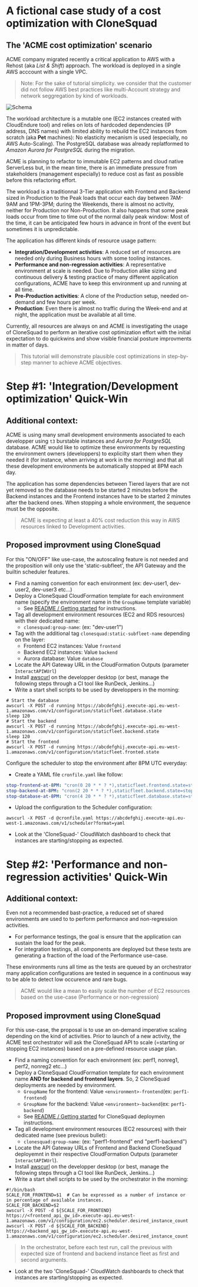 
# A fictional case study of a cost optimization with CloneSquad

## The 'ACME cost optimization' scenario

ACME company migrated recently a critical application to AWS with a Rehost (aka *List & Shift*) approach.
The workload is deployed in a single AWS acccount with a single VPC. 

> Note: For the sake of tutorial simplicity. we consider that 
the customer did not follow AWS best practices like multi-Account strategy and network seggregation by kind of workloads.

![Schema]()

The workload architecture is a mutable one (EC2 instances created with CloudEndure tool) and relies on lots of hardcoded dependencies (IP address, DNS names) with
limited ability to rebuild the EC2 instances from scratch (aka **Pet** machines): No elasticity mecanism is used (especially, no AWS Auto-Scaling). 
The PostgreSQL database was already replatformed to *Amazon Aurora for PostgreSQL* during the migration.

ACME is planning to refactor to immutable EC2 patterns and cloud native ServerLess but, 
in the mean time, there is an immediate pressure from stakeholders (management especially) to reduce cost as fast as possible before this refactoring effort.

The workload is a traditionnal 3-Tier application with Frontend and Backend sized in Production to the Peak loads that occur each day between 
7AM-9AM and 1PM-3PM; during the Weekends, there is almost no activity, neither for Production nor Non-Production. It also happens that some peak loads 
occur from time to time out of the normal daily peak window: Most of the time, it can be anticipated few hours in advance in front of the event but sometimes it is unpredictable.

The application has different kinds of resource usage pattern:
* **Integration/Development activities**: A reduced set of resources are needed only during Business hours with some tooling instances.
* **Performance and non-regression activities**: A representative environment at scale is needed. Due to Production alike sizing and continuous delivery & testing practice of many different application configurations, ACME have to keep this environment up and running at all time.
* **Pre-Production activities**: A clone of the Production setup, needed on-demand and few hours per week. 
* **Production**: Even there is almost no traffic during the Week-end and at night, the application must be available at all time.

Currently, all resources are always on and ACME is investigating the usage of CloneSquad to perform an iterative cost optimization effort with the initial
expectation to do quickwins and show visible financial posture improvments in matter of days. 

> This tutorial will demonstrate plausible cost optimizations in step-by-step manner to achieve ACME objectives.

# Step #1: 'Integration/Development optimization' Quick-Win 

## Additional context:

ACME is using many small development environments associated to each developper using `t3` burstable instances and *Aurora for PostgreSQL* database.
ACME would like to optimize these environments by requesting the environment owners (developpers) to explicilty start them when they needed it
(for instance, when arriving at work in the morning) and that all these development environments be automatically stopped at 8PM each day. 

The application has some dependencies between Tiered layers that are not yet removed so the database needs to be started 2 minutes before the Backend instances and the Frontend instances have to be started 2 minutes after the backend ones.
When stopping a whole environment, the sequence must be the opposite.

> ACME is expecting at least a 40% cost reduction this way in AWS resources linked to Development activities.

## Proposed improvment using CloneSquad

For this "ON/OFF" like use-case, the autoscaling feature is not needed and the proposition will only use the 'static-subfleet', the API Gateway and the builtin scheduler features.

* Find a naming convention for each environment (ex: dev-user1, dev-user2, dev-user3 etc...)
* Deploy a CloneSquad CloudFormation template for each environment name (specify the environment name in the `GroupName` template variable)
	- See [README / Getting started](../README.md#installing--getting-started) for instructions.
* Tag all development environment resources (EC2 and RDS resources) with their dedicated name:
	- `clonesquad:group-name`: <GroupName> (ex: "dev-user1")
* Tag with the additional tag `clonesquad:static-subfleet-name` depending on the layer:
	- Frontend EC2 instances: Value `frontend`
	- Backend EC2 instances: Value `backend`
	- Aurora database: Value `database`
* Locate the API Gateway URL in the CloudFormation Outputs (parameter `InteractAPIWUrl`)
* Install [awscurl](https://github.com/okigan/awscurl) on the developper desktop (or best, manage the following steps through a CI tool like RunDeck, Jenkins...)
* Write a start shell scripts to be used by developpers in the morning:

```shell
# Start the database
awscurl -X POST -d running https://abcdefghij.execute-api.eu-west-1.amazonaws.com/v1/configuration/staticfleet.database.state
sleep 120
# Start the backend
awscurl -X POST -d running https://abcdefghij.execute-api.eu-west-1.amazonaws.com/v1/configuration/staticfleet.backend.state
sleep 120
# Start the frontend
awscurl -X POST -d running https://abcdefghij.execute-api.eu-west-1.amazonaws.com/v1/configuration/staticfleet.fronted.state
```

Configure the scheduler to stop the environment after 8PM UTC everyday:
* Create a YAML file `cronfile.yaml` like follow:
```yaml
stop-frontend-at-8PM: "cron(0 20 * * ? *),staticfleet.frontend.state=stopped"
stop-backend-at-8PM: "cron(2 20 * * ? *),staticfleet.backend.state=stopped"
stop-database-at-8PM: "cron(4 20 * * ? *),staticfleet.database.state=stopped"
```

* Upload the configuration to the Scheduler configuration:

```shell
awscurl -X POST -d @cronfile.yaml https://abcdefghij.execute-api.eu-west-1.amazonaws.com/v1/scheduler?format=yaml
```

* Look at the 'CloneSquad-<GroupName>' CloudWatch dashboard to check that instances are starting/stopping as expected.


# Step #2: 'Performance and non-regression activities' Quick-Win 

## Additional context:

Even not a recommended bast-practice, a reduced set of shared environments are used to to perform performance and non-regression activities.
* For performance testings, the goal is ensure that the application can sustain the load for the peak.
* For integration testings, all components are deployed but these tests are generating a fraction of the load of the Performance use-case.

These environments runs all time as the tests are queued by an orchestrator many application configurations are tested in sequence in a continuous
way to be able to detect low occurence and rare bugs.

> ACME would like a mean to easily scale the number of EC2 resources based on the use-case (Performance or non-regression)

## Proposed improvment using CloneSquad

For this use-case, the proposal is to use an on-demand imperative scaling depending on the kind of activities. Prior to launch of a new
activity, the ACME test orchestrator will ask the CloneSquad API to scale (=starting or stopping EC2 instances) based on a pre-defined resource usage plan.

* Find a naming convention for each environment (ex: perf1, nonreg1, perf2, nonreg2 etc...)
* Deploy a CloneSquad CloudFormation template for each environment name **AND for backend and frontend layers**. So, 2 CloneSquad deployments are needed by environment. 
	- `GroupName` for the frontend: Value `<environment>-frontend`(ex: `perf1-frontend`)
	- `GroupName` for the backend: Value `<environment>-backend`(ex: `perf1-backend`)
	- See [README / Getting started](../README.md#installing--getting-started) for CloneSquad deploymen instructions.
* Tag all development environment resources (EC2 resources) with their dedicated name (see previous bullet):
	- `clonesquad:group-name`: <GroupName> (ex: "perf1-frontend" end "perf1-backend")
* Locate the API Gateway URLs of Frontend and Backend CloneSquad deployemnt in their respective CloudFormation Outputs (parameter `InteractAPIWUrl`).
* Install [awscurl](https://github.com/okigan/awscurl) on the developper desktop (or best, manage the following steps through a CI tool like RunDeck, Jenkins...)
* Write a start shell scripts to be used by the orchestrator in the morning:

```shell
#!/bin/bash
SCALE_FOR_FRONTEND=$1  # Can be expressed as a number of instance or in percentage of available instances.
SCALE_FOR_BACKEND=$2
awscurl -X POST -d ${SCALE_FOR_FRONTEND} https://<frontend_api_gw_id>.execute-api.eu-west-1.amazonaws.com/v1/configuration/ec2.scheduler.desired_instance_count
awscurl -X POST -d ${SCALE_FOR_BACKEND} https://<backend_api_gw_id>.execute-api.eu-west-1.amazonaws.com/v1/configuration/ec2.scheduler.desired_instance_count
```

> In the orchestrator, before each test run, call the previous with expected size of frontend and backend instance fleet as first and second arguments.

* Look at the two 'CloneSquad-<GroupName>' CloudWatch dashboards to check that instances are starting/stopping as expected.




